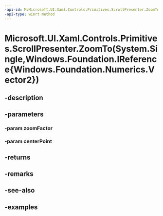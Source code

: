 ```yaml
---
-api-id: M:Microsoft.UI.Xaml.Controls.Primitives.ScrollPresenter.ZoomTo(System.Single,Windows.Foundation.IReference{Windows.Foundation.Numerics.Vector2})
-api-type: winrt method
---
```


# Microsoft.UI.Xaml.Controls.Primitives.ScrollPresenter.ZoomTo(System.Single,Windows.Foundation.IReference{Windows.Foundation.Numerics.Vector2})

<!--
public Microsoft.UI.Xaml.Controls.ZoomInfo ZoomTo (float zoomFactor, System.Nullable<System.Numerics.Vector2> centerPoint);
-->


## -description

## -parameters

### -param zoomFactor

### -param centerPoint

## -returns

## -remarks

## -see-also

## -examples



